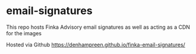 # email-signatures

This repo hosts Finka Advisory email signatures as well as acting as a CDN for the images

Hosted via Github
https://denhampreen.github.io/finka-email-signatures/
